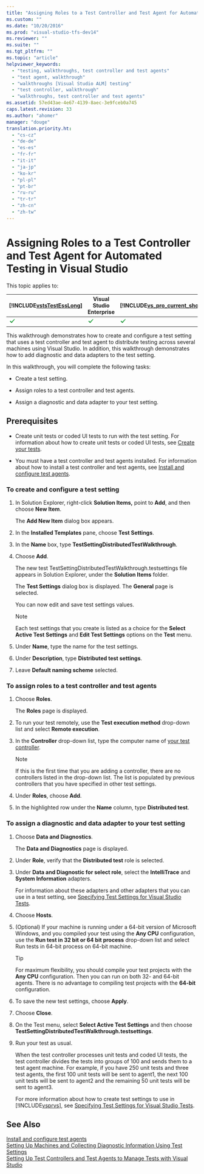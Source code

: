 ```yaml
---
title: "Assigning Roles to a Test Controller and Test Agent for Automated Testing in Visual Studio | testtitle"
ms.custom: ""
ms.date: "10/20/2016"
ms.prod: "visual-studio-tfs-dev14"
ms.reviewer: ""
ms.suite: ""
ms.tgt_pltfrm: ""
ms.topic: "article"
helpviewer_keywords: 
  - "testing, walkthroughs, test controller and test agents"
  - "test agent, walkthrough"
  - "walkthroughs [Visual Studio ALM] testing"
  - "test controller, walkthrough"
  - "walkthroughs, test controller and test agents"
ms.assetid: 57ed43ae-4e67-4139-8aec-3e9fceb0a745
caps.latest.revision: 33
ms.author: "ahomer"
manager: "douge"
translation.priority.ht: 
  - "cs-cz"
  - "de-de"
  - "es-es"
  - "fr-fr"
  - "it-it"
  - "ja-jp"
  - "ko-kr"
  - "pl-pl"
  - "pt-br"
  - "ru-ru"
  - "tr-tr"
  - "zh-cn"
  - "zh-tw"
---
```

# Assigning Roles to a Test Controller and Test Agent for Automated Testing in Visual Studio
This topic applies to:  
  
|[!INCLUDE[vstsTestEssLong](../test/includes/vststestesslong_md.md)]|Visual Studio Enterprise|[!INCLUDE[vs_pro_current_short](../profiling/includes/vs_pro_current_short_md.md)]|[!INCLUDE[vsprvs](../code-quality/includes/vsprvs_md.md)] Express|  
|---------------------------------------------------------------------|------------------------------|--------------------------------------------------------------------------|--------------------------------------------------------------------|  
|![Topic applies](../test/media/doesapply.gif "DoesApply")|![Topic applies](../test/media/doesapply.gif "DoesApply")|![Topic applies](../test/media/doesapply.gif "DoesApply")|![Topic does not apply](../test/media/doesnotapply.gif "DoesNotApply")|  
  
 This walkthrough demonstrates how to create and configure a test setting that uses a test controller and test agent to distribute testing across several machines using Visual Studio. In addition, this walkthrough demonstrates how to add diagnostic and data adapters to the test setting.  
  
 In this walkthrough, you will complete the following tasks:  
  
-   Create a test setting.  
  
-   Assign roles to a test controller and test agents.  
  
-   Assign a diagnostic and data adapter to your test setting.  
  
## Prerequisites  
  
-   Create unit tests or coded UI tests to run with the test setting. For information about how to create unit tests or coded UI tests, see [Create your tests](../test/creating-manual-tests-using-the-web-portal.md).  
  
-   You must have a test controller and test agents installed. For information about how to install a test controller and test agents, see [Install and configure test agents](../test/install-and-configure-test-agents.md).  
  
### To create and configure a test setting  
  
1.  In Solution Explorer, right-click **Solution Items,** point to **Add**, and then choose **New Item**.  
  
     The **Add New Item** dialog box appears.  
  
2.  In the **Installed Templates** pane, choose **Test Settings**.  
  
3.  In the **Name** box, type **TestSettingDistributedTestWalkthrough**.  
  
4.  Choose **Add**.  
  
     The new test TestSettingDistributedTestWalkthrough.testsettings file appears in Solution Explorer, under the **Solution Items** folder.  
  
     The **Test Settings** dialog box is displayed. The **General** page is selected.  
  
     You can now edit and save test settings values.  
  
    > [!NOTE]
    >  Each test settings that you create is listed as a choice for the **Select Active Test Settings** and **Edit Test Settings** options on the **Test** menu.  
  
5.  Under **Name**, type the name for the test settings.  
  
6.  Under **Description**, type **Distributed test settings**.  
  
7.  Leave **Default naming scheme** selected.  
  
### To assign roles to a test controller and test agents  
  
1.  Choose **Roles**.  
  
     The **Roles** page is displayed.  
  
2.  To run your test remotely, use the **Test execution method** drop-down list and select **Remote execution**.  
  
3.  In the **Controller** drop-down list, type the computer name of [your test controller](../test/install-and-configure-test-agents.md).  
  
    > [!NOTE]
    >  If this is the first time that you are adding a controller, there are no controllers listed in the drop-down list. The list is populated by previous controllers that you have specified in other test settings.  
  
4.  Under **Roles**, choose **Add**.  
  
5.  In the highlighted row under the **Name** column, type **Distributed test**.  
  
### To assign a diagnostic and data adapter to your test setting  
  
1.  Choose **Data and Diagnostics**.  
  
     The **Data and Diagnostics** page is displayed.  
  
2.  Under **Role**, verify that the **Distributed test** role is selected.  
  
3.  Under **Data and Diagnostic for select role**, select the **IntelliTrace** and **System Information** adapters.  
  
     For information about these adapters and other adapters that you can use in a test setting, see [Specifying Test Settings for Visual Studio Tests](../test/specifying-test-settings-for-visual-studio-tests.md).  
  
4.  Choose **Hosts**.  
  
5.  (Optional) If your machine is running under a 64-bit version of Microsoft Windows, and you compiled your test using the **Any CPU** configuration, use the **Run test in 32 bit or 64 bit process** drop-down list and select Run tests in 64-bit process on 64-bit machine.  
  
    > [!TIP]
    >  For maximum flexibility, you should compile your test projects with the **Any CPU** configuration. Then you can run on both 32- and 64-bit agents. There is no advantage to compiling test projects with the **64-bit** configuration.  
  
6.  To save the new test settings, choose **Apply**.  
  
7.  Choose **Close**.  
  
8.  On the Test menu, select **Select Active Test Settings** and then choose **TestSettingDistributedTestWalkthrough.testsettings**.  
  
9. Run your test as usual.  
  
     When the test controller processes unit tests and coded UI tests, the test controller divides the tests into groups of 100 and sends them to a test agent machine. For example, if you have 250 unit tests and three test agents, the first 100 unit tests will be sent to agent1, the next 100 unit tests will be sent to agent2 and the remaining 50 unit tests will be sent to agent3.  
  
     For more information about how to create test settings to use in [!INCLUDE[vsprvs](../code-quality/includes/vsprvs_md.md)], see [Specifying Test Settings for Visual Studio Tests](../test/specifying-test-settings-for-visual-studio-tests.md).  
  
## See Also  
 [Install and configure test agents](../test/install-and-configure-test-agents.md)   
 [Setting Up Machines and Collecting Diagnostic Information Using Test Settings](../test/setting-up-machines-and-collecting-diagnostic-information-using-test-settings.md)   
 [Setting Up Test Controllers and Test Agents to Manage Tests with Visual Studio](../test/setting-up-test-controllers-and-test-agents-to-manage-tests-with-visual-studio.md)